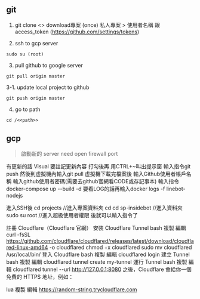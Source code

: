 ## git

1. git clone <<url>>  download專案 (once)
  私人專案 > 使用者名稱 跟 access_token  (https://github.com/settings/tokens)



2. ssh to gcp server 
```
sudo su (root)
```
3. pull github to google server 
```
git pull origin master 
```

3-1. update local project to github
```
git push origin master
```

4. go to path 
```
cd /<<path>>
```


## gcp

> 啟動新的 server need open firewall port 


有更新的話 Visual 要註記更新內容 打勾後再 用CTRL+~叫出提示窗 輸入指令git push
然後到虛擬機內輸入git pull
虛擬機下載完檔案後 輸入Github使用者帳戶名稱 
輸入github使用者密碼(需要去github官網看CODE或存記事本)
輸入指令docker-compose up --build -d 
要看LOG的話再輸入docker logs -f linebot-nodejs

進入SSH後
cd projects   //進入專案資料夾
cd cd sp-insidebot    //進入資料夾 
sudo su root    //進入超級使用者權限 後就可以輸入指令了 

註冊 Cloudflare（Cloudflare 官網）
安裝 Cloudflare Tunnel
bash
複製
編輯
curl -fsSL https://github.com/cloudflare/cloudflared/releases/latest/download/cloudflared-linux-amd64 -o cloudflared
chmod +x cloudflared
sudo mv cloudflared /usr/local/bin/
登入 Cloudflare
bash
複製
編輯
cloudflared login
建立 Tunnel
bash
複製
編輯
cloudflared tunnel create my-tunnel
運行 Tunnel
bash
複製
編輯
cloudflared tunnel --url http://127.0.0.1:8080
之後，Cloudflare 會給你一個免費的 HTTPS 地址，例如：

lua
複製
編輯
https://random-string.trycloudflare.com